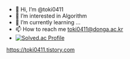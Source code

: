 - 👋 Hi, I’m @toki0411
- 👀 I’m interested in Algorithm
- 🌱 I’m currently learning ...
- 📫 How to reach me toki0411@donga.ac.kr
- [![Solved.ac Profile](http://mazassumnida.wtf/api/v2/generate_badge?boj=toki0411)](https://solved.ac/toki0411/)
<!---
toki0411/toki0411 is a ✨ special ✨ repository because its `README.md` (this file) appears on your GitHub profile.
You can click the Preview link to take a look at your changes.
--->
https://toki0411.tistory.com
